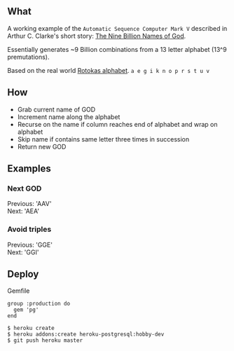 ## What
A working example of the `Automatic Sequence Computer Mark V` described in Arthur C. Clarke's short story: [The Nine Billion Names of God](http://downlode.org/Etext/nine_billion_names_of_god.html).

Essentially generates ~9 Billion combinations from a 13 letter alphabet (13^9 premutations).

Based on the real world [Rotokas alphabet](https://en.wikipedia.org/wiki/Rotokas_alphabet).
`a e g i k n o p r s t u v`

## How
- Grab current name of GOD
- Increment name along the alphabet
- Recurse on the name if column reaches end of alphabet and wrap on alphabet
- Skip name if contains same letter three times in succession
- Return new GOD

## Examples
### Next GOD
Previous: 'AAV'  
Next: 'AEA'

### Avoid triples
Previous: 'GGE'  
Next: 'GGI'

## Deploy
Gemfile
```
group :production do
  gem 'pg'
end
```
```
$ heroku create
$ heroku addons:create heroku-postgresql:hobby-dev
$ git push heroku master
```
